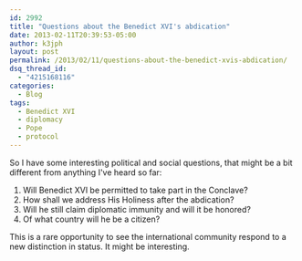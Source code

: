```yaml
---
id: 2992
title: "Questions about the Benedict XVI's abdication"
date: 2013-02-11T20:39:53-05:00
author: k3jph
layout: post
permalink: /2013/02/11/questions-about-the-benedict-xvis-abdication/
dsq_thread_id:
  - "4215168116"
categories:
  - Blog
tags:
  - Benedict XVI
  - diplomacy
  - Pope
  - protocol
---
```


So I have some interesting political and social questions, that might be a bit different from anything I've heard so far:

1. Will Benedict XVI be permitted to take part in the Conclave?
2. How shall we address His Holiness after the abdication?
3. Will he still claim diplomatic immunity and will it be honored?
4. Of what country will he be a citizen?

This is a rare opportunity to see the international community respond to a new distinction in status.  It might be interesting.
